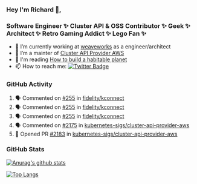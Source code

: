 ### Hey I'm Richard 👋, 

<h3 align="left">Software Engineer ✨ Cluster API & OSS Contributor ✨ Geek ✨ Architect ✨ Retro Gaming Addict ✨ Lego Fan ✨</h3>

- 🔭 I’m currently working at [weaveworks](https://github.com/weaveworks) as a engineer/architect
- 👯 I’m a mainter of [Cluster API Provider AWS](https://github.com/kubernetes-sigs/cluster-api-provider-aws)
- 💬 I'm reading [How to build a habitable planet](https://www.amazon.co.uk/How-Build-Habitable-Planet-Humankind/dp/0691140065)
- 📫 How to reach me: [![Twitter Badge](https://img.shields.io/badge/-@fruit_case-00acee?style=flat&logo=Twitter&logoColor=white)](https://twitter.com/intent/follow?screen_name=fruit_case "Follow on Twitter")

### GitHub Activity 

<!--START_SECTION:activity-->
1. 🗣 Commented on [#255](https://github.com/fidelity/kconnect/issues/255) in [fidelity/kconnect](https://github.com/fidelity/kconnect)
2. 🗣 Commented on [#255](https://github.com/fidelity/kconnect/issues/255) in [fidelity/kconnect](https://github.com/fidelity/kconnect)
3. 🗣 Commented on [#255](https://github.com/fidelity/kconnect/issues/255) in [fidelity/kconnect](https://github.com/fidelity/kconnect)
4. 🗣 Commented on [#2175](https://github.com/kubernetes-sigs/cluster-api-provider-aws/issues/2175) in [kubernetes-sigs/cluster-api-provider-aws](https://github.com/kubernetes-sigs/cluster-api-provider-aws)
5. 💪 Opened PR [#2183](https://github.com/kubernetes-sigs/cluster-api-provider-aws/pull/2183) in [kubernetes-sigs/cluster-api-provider-aws](https://github.com/kubernetes-sigs/cluster-api-provider-aws)
<!--END_SECTION:activity-->

### GitHub Stats

[![Anurag's github stats](https://github-readme-stats.vercel.app/api?username=richardcase&count_private=true&show_icons=true)](https://github.com/anuraghazra/github-readme-stats)

[![Top Langs](https://github-readme-stats.vercel.app/api/top-langs/?username=richardcase&hide=html&layout=compact)](https://github.com/anuraghazra/github-readme-stats)
